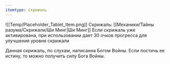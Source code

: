 ```yaml
---
itemtype: Скрижаль
---
```

![[Temp/Placeholder_Tablet_Item.png]]
Скрижаль: [[Механики/Тайны разума/Скрижали/Ши Минг|Ши Минг]]
Если скрижаль уже активирована, при использовании дает 30 очков прогресса для улучшения уровня скрижали

Данная скрижаль, по слухам, написанна Богом Войны. Если постичь ее истину, то можно получить силу Бога Войны.
